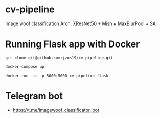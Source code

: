 # cv-pipeline
Image woof classification
Arch: XResNet50 + Mish + MaxBlurPool + SA

# Running Flask app with Docker #
``` 
git clone git@github.com:jzus19/cv-pipeline.git
```
```
docker-compose up
```
```
docker run -it -p 5000:5000 cv-pipeline_flask 
```

# Telegram bot # 
* https://t.me/imagewoof_classificator_bot
